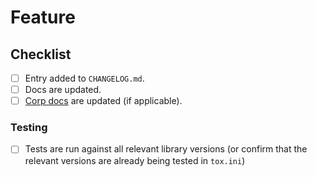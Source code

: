 # Feature
<!-- Please add a brief description of the feature -->

## Checklist
- [ ] Entry added to `CHANGELOG.md`.
- [ ] Docs are updated.
- [ ] [Corp docs](https://github.com/Datadog/documentation) are updated (if applicable).

### Testing
- [ ] Tests are run against all relevant library versions (or confirm that the relevant versions are already being tested in `tox.ini`)
